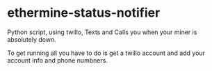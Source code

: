 # ethermine-status-notifier
Python script, using twillo, Texts and Calls you when your miner is absolutely down.

To get running all you have to do is get a twillo account and add your account info and phone numbners.
